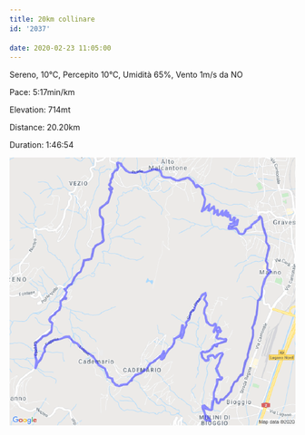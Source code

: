 ```yaml
---
title: 20km collinare
id: '2037'

date: 2020-02-23 11:05:00
---
```


Sereno, 10°C, Percepito 10°C, Umidità 65%, Vento 1m/s da NO

Pace: 5:17min/km

Elevation: 714mt

Distance: 20.20km

Duration: 1:46:54

![image](/images/2021/08/20200223-activity-map.png)
